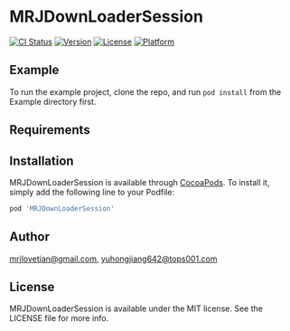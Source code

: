 # MRJDownLoaderSession

[![CI Status](https://img.shields.io/travis/mrjlovetian@gmail.com/MRJDownLoaderSession.svg?style=flat)](https://travis-ci.org/mrjlovetian@gmail.com/MRJDownLoaderSession)
[![Version](https://img.shields.io/cocoapods/v/MRJDownLoaderSession.svg?style=flat)](https://cocoapods.org/pods/MRJDownLoaderSession)
[![License](https://img.shields.io/cocoapods/l/MRJDownLoaderSession.svg?style=flat)](https://cocoapods.org/pods/MRJDownLoaderSession)
[![Platform](https://img.shields.io/cocoapods/p/MRJDownLoaderSession.svg?style=flat)](https://cocoapods.org/pods/MRJDownLoaderSession)

## Example

To run the example project, clone the repo, and run `pod install` from the Example directory first.

## Requirements

## Installation

MRJDownLoaderSession is available through [CocoaPods](https://cocoapods.org). To install
it, simply add the following line to your Podfile:

```ruby
pod 'MRJDownLoaderSession'
```

## Author

mrjlovetian@gmail.com, yuhongjiang642@tops001.com

## License

MRJDownLoaderSession is available under the MIT license. See the LICENSE file for more info.
